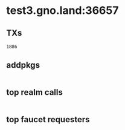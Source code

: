 # test3.gno.land:36657

## TXs
```
1886
```

## addpkgs
```
```

## top realm calls
```
```

## top faucet requesters
```
```

